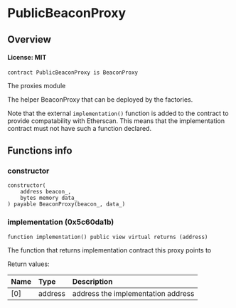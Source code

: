 # PublicBeaconProxy

## Overview

#### License: MIT

```solidity
contract PublicBeaconProxy is BeaconProxy
```

The proxies module

The helper BeaconProxy that can be deployed by the factories.

Note that the external `implementation()` function is added to the contract to provide compatability with
Etherscan. This means that the implementation contract must not have such a function declared.
## Functions info

### constructor

```solidity
constructor(
    address beacon_,
    bytes memory data_
) payable BeaconProxy(beacon_, data_)
```


### implementation (0x5c60da1b)

```solidity
function implementation() public view virtual returns (address)
```

The function that returns implementation contract this proxy points to


Return values:

| Name | Type    | Description                        |
| :--- | :------ | :--------------------------------- |
| [0]  | address | address the implementation address |
